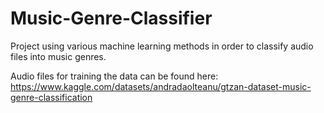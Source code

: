 # Music-Genre-Classifier

Project using various machine learning methods in order to classify audio files into music genres.

Audio files for training the data can be found here: https://www.kaggle.com/datasets/andradaolteanu/gtzan-dataset-music-genre-classification
